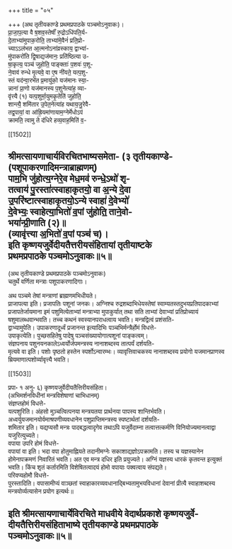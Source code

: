 +++
title = "०५"

+++
(अथ तृतीयकाण्डे प्रथमप्रपाठके पञ्चमोऽनुवाकः)।  
प्रा॒जा॒प॒त्या वै ष॒शव॒स्तेषाँ॑ रु॒द्रोऽधि॑पति॒र्य-  
दे॒ताभ्या॑मुपाक॒रोति॒ ताभ्या॑मे॒वैनं॑ प्रति॒प्रो-  
च्याऽऽल॑भत आ॒त्मनोऽना॑व्रस्काय॒ द्वाभ्या॑-  
मु॑पाकरो॑ति द्वि॒षाद्यज॑मानः॒ प्रति॑ष्ठित्या उ-  
षा॒कृत्य॒ पञ्च॑ जुहोति॒ पाङ्क्ताः॑ प॒शवः॑ प॒शू-  
ने॒वाव॑ रुन्धे मृ॒त्यवे॒ वा ए॒ष नी॑यते॒ यत्प॒शु-  
स्तं यद॑न्वा॒रभे॑त प्र॒मायु॑को॒ यज॑मानः स्या॒-  
न्नाना॑ प्रा॒णो यज॑मानस्य प॒शुनेत्या॑ह॒ व्या-  
वृ॑त्त्यै (१) यत्प॒शुर्मा॒युमकृ॒तेति॑ जुहोति॒  
शान्त्यै॒ शमि॑तार उ॒पेत॒नेत्या॑ह यथाय॒जु॒रेवै-  
तद्व॒पायां॒ वा आ॑ह्रि॒यमा॑णायाम॒ग्नेर्मेधोऽप॑  
क्रामति॒ त्वामु ते द॑धिरे हव्य॒वाह॒मिति॑ व॒-

[[1502]]

श्रीमत्सायणाचार्यविरचितभाष्यसमेता- (३ तृतीयकाण्डे-  
(पशूपाकरणादिमन्त्राब्राह्मणम्)  
पाम॒भि जु॑होत्य॒ग्नेरे॒व मेध॒मव॑ रुन्धे॒ऽथो॑ शृ-  
तत्वाय॑ पु॒रस्ता॑त्स्वाहाकृतयो॒ वा अ॒न्ये दे॒वा  
उ॒परि॑ष्टात्स्वाहाकृतयो॒ऽन्ये स्वाहा॑ दे॒वेभ्यो॑  
दे॒वेभ्यः॒ स्वाहेत्या॒भितो॑ व॒पां जु॑होति॒ ताने॒वो-  
भया॑न्प्री॒णाति (२)॥  
(व्यावृ॑त्त्या अ॒भितो॑ व॒पां पञ्च॑ च)।  
इति कृष्णयजुर्वेदीयतैत्तरीयसंहितायां तृतीयाष्टके  
प्रथमप्रपाठके पञ्चमोऽनुवाकः॥५॥  
--------

(अथ तृतीयकाण्डे प्रथमप्रपाठके पञ्चमोऽनुवाकः)  
चतुर्थे वर्णिता मन्त्राः पशूपाकरणादिगाः।

अथ पञ्चमे तेषां मन्त्राणां ब्राह्मणमभिधीयते।  
प्राजापत्या इति। प्रजापतिः पशूनां जनकः। अग्निश्च रुद्रशब्दाभिधेयस्तेषां स्वाम्यतस्तदुभयप्रतिपादकाभ्यां प्रजापतेर्जायमाना इमं पशुमित्येताभ्यां मन्त्राभ्या मुपाकुर्यात् तथा सति ताभ्यां देवाभ्यां प्रतिप्रोच्यायं षशुमालब्धवान्भवति। तच्च कथनं स्वस्यानपराधत्वाय भवति। मन्त्रद्वित्वं प्रशंसति-  
द्वाभ्यामुपेति। उपाकरणादूर्ध्वं प्रजानन्त इत्यादिभिः पञ्चभिर्मन्त्रैर्होमं विधत्ते-  
उपाकृत्येति। पुच्छसहितेषु पादेषु पञ्चसंख्यायोगात्पशूनां पाङ्कत्वम्।  
संज्ञपनाय पशुनयनकालेऽध्वर्योर्जपमन्त्रस्य नानाशब्दस्य तात्पर्यं दर्शयति-  
मृत्यवे वा इति। पशोः पृष्ठतो हस्तेन स्पर्शोऽन्वारम्भः। व्यावृत्तिवाचकस्य नानाशब्दस्य प्रयोगो यजमानप्राणस्व म्रियमाणात्पशोर्व्यावृत्त्यै भवति।

[[1503]]

प्रपा॰ १ अनु॰ ६) कृष्णयजुर्वेदीयतैत्तिरीयसंहिता।  
(अभिमर्शनविधीनां मन्त्रविशेषाणां चाभिधानम्)  
संज्ञप्तहोमं विधत्ते-  
यत्पशुरिति। अंहसो मुञ्चत्वित्पनया मन्त्रयतया प्रार्थनया पापस्य शान्तिर्भवति।  
अध्वर्युयजमानयोर्वमाश्रपणीव्यवधानेन पशुप्राप्तिमन्त्रस्य स्पष्टार्थतां दर्शयति-  
शमितार इति। यद्यप्यसौ मन्त्रः पादबद्धत्वादृगेव तथाऽपि यजुर्वेदाम्ना तत्वात्तत्कर्मणि विनियोज्यमानत्वाद्वा यजुरित्युच्यते।  
वपाया उपरि होमं विधत्ते-  
वपायां वा इति। भदा वपा होतुमाह्नियते तदानीमग्नेः सकाशाद्यज्ञोऽपक्रामति। तस्य च यज्ञस्यानेन होमेनापक्रमणं निवारितं भवति। अत एव मन्त्र दधिर इति प्रयुज्यते। अग्निं यज्ञस्य धारकं कृतवन्त इत्युक्तं भवति। किंच शृतं कर्तारमिति विशेषितत्वादयं होमो वपायाः पक्वत्वाय संपद्यते।  
परिवप्यहोमौ विधत्ते-  
पुरस्तादिति। वपासामीप्यं वाञ्छतां स्वाहाकारव्यवधानाद्बिभ्यतामुभयविधानां देवानां प्रीत्यै स्वाहाशब्दस्य मन्त्रयोर्व्यत्यासेन प्रयोग इत्यर्थः॥

इति श्रीमत्सायणाचार्येविरचिते माधवीये वेदार्थप्रकाशे कृष्णयजुर्वे-  
दीयतैत्तिरीयसंहिताभाष्ये तृतीयकाण्डे प्रथमप्रपाठके  
पञ्चमोऽनुवाकः॥५॥  
------  
